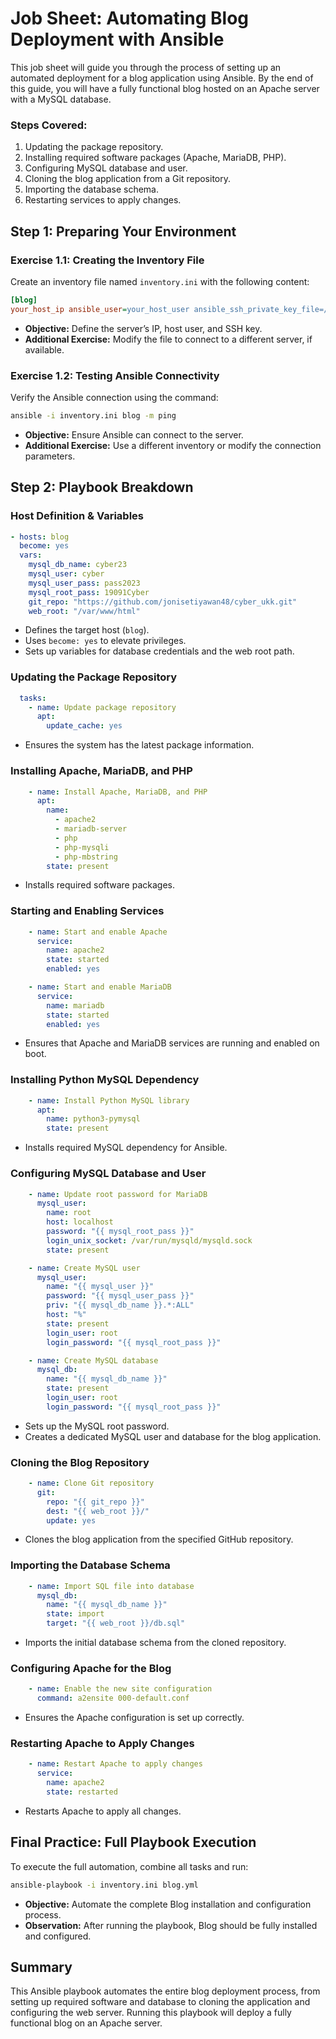 # Job Sheet: Automating Blog Deployment with Ansible

This job sheet will guide you through the process of setting up an automated deployment for a blog application using Ansible. By the end of this guide, you will have a fully functional blog hosted on an Apache server with a MySQL database.

### Steps Covered:
1. Updating the package repository.
2. Installing required software packages (Apache, MariaDB, PHP).
3. Configuring MySQL database and user.
4. Cloning the blog application from a Git repository.
5. Importing the database schema.
6. Restarting services to apply changes.

## Step 1: Preparing Your Environment

### Exercise 1.1: Creating the Inventory File
Create an inventory file named `inventory.ini` with the following content:

```ini
[blog]
your_host_ip ansible_user=your_host_user ansible_ssh_private_key_file=/path/to/private/key.pem
```

- **Objective:** Define the server’s IP, host user, and SSH key.
- **Additional Exercise:** Modify the file to connect to a different server, if available.

### Exercise 1.2: Testing Ansible Connectivity
Verify the Ansible connection using the command:

```sh
ansible -i inventory.ini blog -m ping
```

- **Objective:** Ensure Ansible can connect to the server.
- **Additional Exercise:** Use a different inventory or modify the connection parameters.

## Step 2: Playbook Breakdown

### Host Definition & Variables
```yaml
- hosts: blog
  become: yes
  vars:
    mysql_db_name: cyber23
    mysql_user: cyber
    mysql_user_pass: pass2023
    mysql_root_pass: 19091Cyber
    git_repo: "https://github.com/jonisetiyawan48/cyber_ukk.git"
    web_root: "/var/www/html"
```
- Defines the target host (`blog`).
- Uses `become: yes` to elevate privileges.
- Sets up variables for database credentials and the web root path.

### Updating the Package Repository
```yaml
  tasks:
    - name: Update package repository
      apt:
        update_cache: yes
```
- Ensures the system has the latest package information.

### Installing Apache, MariaDB, and PHP
```yaml
    - name: Install Apache, MariaDB, and PHP
      apt:
        name:
          - apache2
          - mariadb-server
          - php
          - php-mysqli
          - php-mbstring
        state: present
```
- Installs required software packages.

### Starting and Enabling Services
```yaml
    - name: Start and enable Apache
      service:
        name: apache2
        state: started
        enabled: yes
```
```yaml
    - name: Start and enable MariaDB
      service:
        name: mariadb
        state: started
        enabled: yes
```
- Ensures that Apache and MariaDB services are running and enabled on boot.

### Installing Python MySQL Dependency
```yaml
    - name: Install Python MySQL library
      apt:
        name: python3-pymysql
        state: present
```
- Installs required MySQL dependency for Ansible.

### Configuring MySQL Database and User
```yaml
    - name: Update root password for MariaDB
      mysql_user:
        name: root
        host: localhost
        password: "{{ mysql_root_pass }}"
        login_unix_socket: /var/run/mysqld/mysqld.sock
        state: present
```
```yaml
    - name: Create MySQL user
      mysql_user:
        name: "{{ mysql_user }}"
        password: "{{ mysql_user_pass }}"
        priv: "{{ mysql_db_name }}.*:ALL"
        host: "%"
        state: present
        login_user: root
        login_password: "{{ mysql_root_pass }}"
```
```yaml
    - name: Create MySQL database
      mysql_db:
        name: "{{ mysql_db_name }}"
        state: present
        login_user: root
        login_password: "{{ mysql_root_pass }}"
```
- Sets up the MySQL root password.
- Creates a dedicated MySQL user and database for the blog application.

### Cloning the Blog Repository
```yaml
    - name: Clone Git repository
      git:
        repo: "{{ git_repo }}"
        dest: "{{ web_root }}/"
        update: yes
```
- Clones the blog application from the specified GitHub repository.

### Importing the Database Schema
```yaml
    - name: Import SQL file into database
      mysql_db:
        name: "{{ mysql_db_name }}"
        state: import
        target: "{{ web_root }}/db.sql"
```
- Imports the initial database schema from the cloned repository.

### Configuring Apache for the Blog
```yaml
    - name: Enable the new site configuration
      command: a2ensite 000-default.conf
```
- Ensures the Apache configuration is set up correctly.

### Restarting Apache to Apply Changes
```yaml
    - name: Restart Apache to apply changes
      service:
        name: apache2
        state: restarted
```
- Restarts Apache to apply all changes.

## Final Practice: Full Playbook Execution
To execute the full automation, combine all tasks and run:

```sh
ansible-playbook -i inventory.ini blog.yml
```

- **Objective:** Automate the complete Blog installation and configuration process.
- **Observation:** After running the playbook, Blog should be fully installed and configured.

## Summary
This Ansible playbook automates the entire blog deployment process, from setting up required software and database to cloning the application and configuring the web server. Running this playbook will deploy a fully functional blog on an Apache server.

